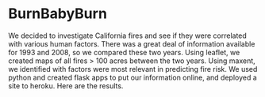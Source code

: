 # BurnBabyBurn

We decided to investigate California fires and see if they were correlated with various human factors.  There was a great deal of information available for 1993 and 2008, so we compared these two years.  Using leaflet, we created maps of all fires > 100 acres between the two years.  Using maxent, we identified with factors were most relevant in predicting fire risk.  We used python and created flask apps to put our information online, and deployed a site to heroku.  Here are the results.
